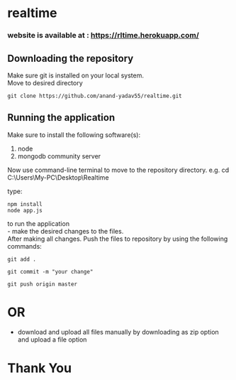 # realtime
### website is available at : <a href="https://rltime.herokuapp.com/">https://rltime.herokuapp.com/</a>
## Downloading the repository
<p>Make sure git is installed on your local system.<br>Move to desired directory</p>

    git clone https://github.com/anand-yadav55/realtime.git
    
## Running the application
<p>Make sure to install the following software(s):</p>
<ol><li>node</li><li>mongodb community server</li></ol>
<p>Now use command-line terminal to move to the repository directory. e.g. cd C:\Users\My-PC\Desktop\Realtime</p>
<p>type:</p>
    
    npm install
    node app.js
    
<p>to run the application<br>
- make the desired changes to the files.<br> After making all changes. Push the files to repository by using the following commands:</p>

    git add .
    
    git commit -m "your change"
    
    git push origin master

# OR
- download and upload all files manually by downloading as zip option and upload a file option
# Thank You
